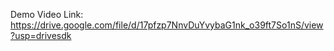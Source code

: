 Demo Video Link:
https://drive.google.com/file/d/17pfzp7NnvDuYvybaG1nk_o39ft7So1nS/view?usp=drivesdk
